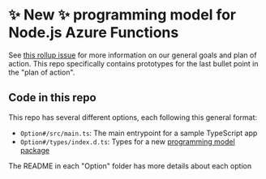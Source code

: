 # ✨ New ✨ programming model for Node.js Azure Functions

See [this rollup issue](https://github.com/Azure/azure-functions-nodejs-worker/issues/480) for more information on our general goals and plan of action. This repo specifically contains prototypes for the last bullet point in the "plan of action".

## Code in this repo

This repo has several different options, each following this general format:

- `Option#/src/main.ts`: The main entrypoint for a sample TypeScript app
- `Option#/types/index.d.ts`: Types for a new [programming model package](https://github.com/Azure/azure-functions-nodejs-worker/issues/568)

The README in each "Option" folder has more details about each option
